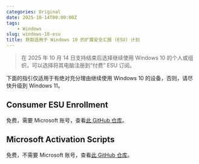 ```yaml
---
categories: Original
date: 2025-10-14T00:00:00Z
tags:
    - Windows
slug: windows-10-esu
title: 获取适用于 Windows 10 的扩展安全汇报 (ESU) 计划
---
```


> 在 2025 年 10 月 14 日支持结束后选择继续使用 Windows 10 的个人或组织，可以选择将其电脑注册到“付费” ESU 订阅。

下面的指引仅适用于有绝对充分理由继续使用 Windows 10 的设备，否则，请尽快升级到 Windows 11。

## Consumer ESU Enrollment

免费，需要 Microsoft 账号，查看[此 GitHub 仓库](https://github.com/abbodi1406/ConsumerESU)。

## Microsoft Activation Scripts

免费，不需要 Microsoft 账号，查看[此 GitHub 仓库](https://github.com/massgravel/Microsoft-Activation-Scripts)。
